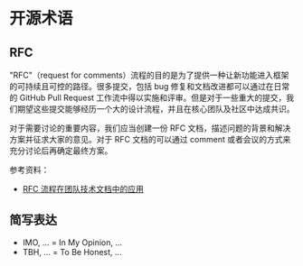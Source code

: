 # 开源术语

## RFC

"RFC"（request for comments）流程的目的是为了提供一种让新功能进入框架的可持续且可控的路径。很多提交，包括 bug 修复和文档改进都可以通过在日常的 GitHub Pull Request 工作流中得以实施和评审。但是对于一些重大的提交，我们期望这些提交能够经历一个大的设计流程，并且在核心团队及社区中达成共识。

对于需要讨论的重要内容，我们应当创建一份 RFC 文档，描述问题的背景和解决方案并征求大家的意见。对于 RFC 文档的可以通过 comment 或者会议的方式来充分讨论后再确定最终方案。

参考资料：

- [<u>RFC 流程在团队技术文档中的应用</u>](https://yss.github.io/2022/01/19/use-RFC-process-in-our-team-technical-document.html)

## 简写表达

- IMO, ... = In My Opinion, ...
- TBH, ... = To Be Honest, ...
